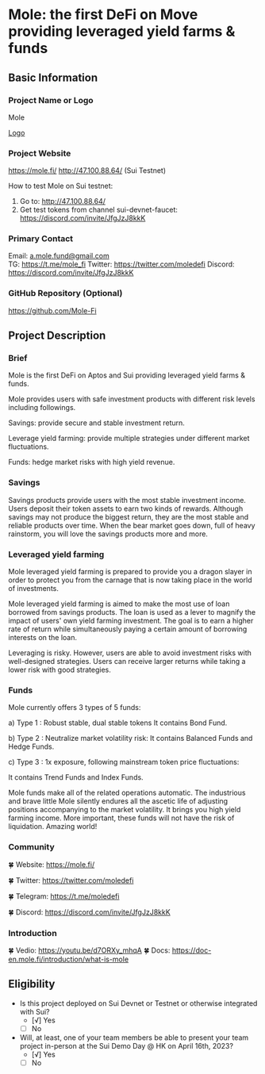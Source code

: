 # Mole: the first DeFi on Move providing leveraged yield farms & funds

## Basic Information

### Project Name or Logo

Mole

[Logo](https://drive.google.com/file/d/1dsbupHTT7geaK7pdhvBlCD8iehBZxcla/view?usp=share_link)

### Project Website

https://mole.fi/
http://47.100.88.64/ (Sui Testnet)

How to test Mole on Sui testnet:

1) Go to: http://47.100.88.64/
2) Get test tokens from channel sui-devnet-faucet: https://discord.com/invite/JfgJzJ8kkK

### Primary Contact

Email: a.mole.fund@gmail.com  
TG: https://t.me/mole_fi
Twitter: https://twitter.com/moledefi
Discord: https://discord.com/invite/JfgJzJ8kkK 

### GitHub Repository (Optional)

https://github.com/Mole-Fi

## Project Description 

### Brief

Mole is the first DeFi on Aptos and Sui providing leveraged yield farms & funds.

Mole provides users with safe investment products with different risk levels including followings.

Savings: provide secure and stable investment return.

Leverage yield farming: provide multiple strategies under different market fluctuations.

Funds: hedge market risks with high yield revenue.

### Savings

Savings products provide users with the most stable investment income. Users deposit their token assets to earn two kinds of rewards.
Although savings may not produce the biggest return, they are the most stable and reliable products over time. When the bear market goes down, full of heavy rainstorm, you will love the savings products more and more.

### Leveraged yield farming

Mole leveraged yield farming is prepared to provide you a dragon slayer in order to protect you from the carnage that is now taking place in the world of investments.

Mole leveraged yield farming is aimed to make the most use of loan borrowed from savings products. The loan is used as a lever to magnify the impact of users' own yield farming investment. The goal is to earn a higher rate of return while simultaneously paying a certain amount of borrowing interests on the loan.

Leveraging is risky. However, users are able to avoid investment risks with well-designed strategies. Users can receive larger returns while taking a lower risk with good strategies.

### Funds

Mole currently offers 3 types of 5 funds:

a) Type 1 : Robust stable, dual stable tokens
It contains Bond Fund.

b) Type 2 : Neutralize market volatility risk:
It contains Balanced Funds and Hedge Funds.

c) Type 3 : 1x exposure, following mainstream token price fluctuations:

It contains Trend Funds and Index Funds.

Mole funds make all of the related operations automatic. The industrious and brave little Mole silently endures all the ascetic life of adjusting positions accompanying to the market volatility. It brings you high yield farming income. More important, these funds will not have the risk of liquidation. Amazing world!

### Community

  🍀  Website: https://mole.fi/
 
  🍀  Twitter: https://twitter.com/moledefi

  🍀  Telegram: https://t.me/moledefi

  🍀  Discord: https://discord.com/invite/JfgJzJ8kkK 

### Introduction

  🍀  Vedio: https://youtu.be/d7ORXy_mhqA
  🍀  Docs:  https://doc-en.mole.fi/introduction/what-is-mole


## Eligibility

- Is this project deployed on Sui Devnet or Testnet or otherwise integrated with Sui?
    - [√] Yes
    - [ ] No
- Will, at least, one of your team members be able to present your team project in-person at the Sui Demo Day @ HK on April 16th, 2023?
    - [√] Yes
    - [ ] No
